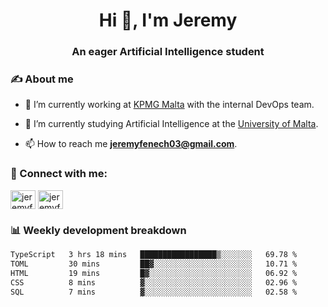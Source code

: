 <h1 align="center">Hi 👋, I'm Jeremy</h1>
<h3 align="center">An eager Artificial Intelligence student</h3>

<h3 align="left">✍ About me</h3>

- 🔭 I’m currently working at [KPMG Malta](https://kpmg.com/mt/en/home.html) with the internal DevOps team.

- 🌱 I’m currently studying Artificial Intelligence at the [University of Malta](https://www.linkedin.com/school/university-of-malta/).

- 📫 How to reach me **jeremyfenech03@gmail.com**.

<h3 align="left">🔗 Connect with me:</h3>
<p align="left">
<a href="https://linkedin.com/in/jeremyfenech" target="blank"><img align="center" src="https://raw.githubusercontent.com/rahuldkjain/github-profile-readme-generator/master/src/images/icons/Social/linked-in-alt.svg" alt="jeremyfenech" height="30" width="40" /></a>
<a href="https://www.leetcode.com/jeremyfen" target="blank"><img align="center" src="https://raw.githubusercontent.com/rahuldkjain/github-profile-readme-generator/master/src/images/icons/Social/leet-code.svg" alt="jeremyfen" height="30" width="40" /></a>
</p>


<h3 align="left">📊 Weekly development breakdown</h3>

<!--START_SECTION:waka-->

```txt
TypeScript   3 hrs 18 mins   █████████████████▒░░░░░░░   69.78 %
TOML         30 mins         ██▓░░░░░░░░░░░░░░░░░░░░░░   10.71 %
HTML         19 mins         █▓░░░░░░░░░░░░░░░░░░░░░░░   06.92 %
CSS          8 mins          ▓░░░░░░░░░░░░░░░░░░░░░░░░   02.96 %
SQL          7 mins          ▓░░░░░░░░░░░░░░░░░░░░░░░░   02.58 %
```

<!--END_SECTION:waka-->
